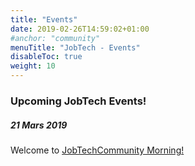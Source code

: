 ```yaml
---
title: "Events"
date: 2019-02-26T14:59:02+01:00
#anchor: "community"
menuTitle: "JobTech - Events"
disableToc: true
weight: 10
---
```


### Upcoming JobTech Events!

##### 21 Mars 2019
Welcome to <a href="http://gantrack.com/t/pm/1813725696977/">JobTechCommunity Morning!</a>

